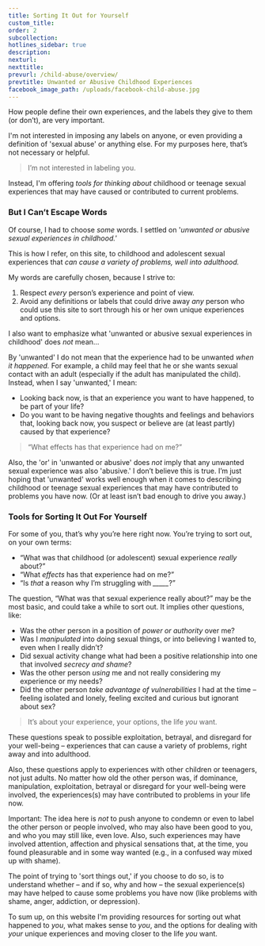 ```yaml
---
title: Sorting It Out for Yourself
custom_title:
order: 2
subcollection:
hotlines_sidebar: true
description:
nexturl:
nexttitle:
prevurl: /child-abuse/overview/
prevtitle: Unwanted or Abusive Childhood Experiences
facebook_image_path: /uploads/facebook-child-abuse.jpg
---
```



How people define their own experiences, and the labels they give to them (or don’t), are very important.

I'm not interested in imposing any labels on anyone, or even providing a definition of 'sexual abuse' or anything else. For my purposes here, that’s not necessary or helpful.

> I’m not interested in labeling you.

Instead, I'm offering *tools for thinking about* childhood or teenage sexual experiences that may have caused or contributed to current problems.

### But I Can’t Escape Words

Of course, I had to choose *some* words. I settled on '*unwanted or abusive sexual experiences in childhood.'*

This is how I refer, on this site, to childhood and adolescent sexual experiences that *can cause a variety of problems, well into adulthood.*

My words are carefully chosen, because I strive to:

1. Respect *every* person’s experience and point of view.
2. Avoid any definitions or labels that could drive away *any* person who could use this site to sort through his or her own unique experiences and options.


I also want to emphasize what 'unwanted or abusive sexual experiences in childhood' does *not* mean…

By 'unwanted' I do not mean that the experience had to be unwanted *when it happened.* For example, a child may feel that he or she wants sexual contact with an adult (especially if the adult has manipulated the child). Instead, when I say 'unwanted,' I mean:

* Looking back now, is that an experience you want to have happened, to be part of your life?
* Do you want to be having negative thoughts and feelings and behaviors that, looking back now, you suspect or believe are (at least partly) caused by that experience?


> “What effects has that experience had on me?”

Also, the 'or' in 'unwanted or abusive' does *not* imply that any unwanted sexual experience was also 'abusive.' I don’t believe this is true. I’m just hoping that 'unwanted' works well enough when it comes to describing childhood or teenage sexual experiences that may have contributed to problems you have now. (Or at least isn’t bad enough to drive you away.)

### Tools for Sorting It Out For Yourself

For some of you, that’s why you’re here right now. You’re trying to sort out, on your own terms:

* “What was that childhood (or adolescent) sexual experience *really* about?”
* “What *effects* has that experience had on me?”
* “Is *that* a reason why I’m struggling with *_____*?”


The question, “What was that sexual experience really about?” may be the most basic, and could take a while to sort out. It implies other questions, like:

* Was the other person in a position of *power or authority* over me?
* Was I *manipulated* into doing sexual things, or into believing I wanted to, even when I really didn’t?
* Did sexual activity change what had been a positive relationship into one that involved *secrecy and shame*?
* Was the other person *using* me and not really considering my experience or my needs?
* Did the other person *take advantage of vulnerabilities* I had at the time – feeling isolated and lonely, feeling excited and curious but ignorant about sex?


> It’s about your experience, your options, the life *you* want.

These questions speak to possible exploitation, betrayal, and disregard for your well-being – experiences that can cause a variety of problems, right away and into adulthood.

Also, these questions apply to experiences with other children or teenagers, not just adults. No matter how old the other person was, if dominance, manipulation, exploitation, betrayal or disregard for your well-being were involved, the experiences(s) may have contributed to problems in your life now.

Important: The idea here is *not* to push anyone to condemn or even to label the other person or people involved, who may also have been good to you, and who you may still like, even love. Also, such experiences may have involved attention, affection and physical sensations that, at the time, you found pleasurable and in some way wanted (e.g., in a confused way mixed up with shame).

The point of trying to 'sort things out,' if you choose to do so, is to understand whether – and if so, why and how – the sexual experience(s) may have helped to cause some problems you have now (like problems with shame, anger, addiction, or depression).

To sum up, on this website I'm providing resources for sorting out what happened to *you*, what makes sense to *you*, and the options for dealing with *your* unique experiences and moving closer to the life *you* want.